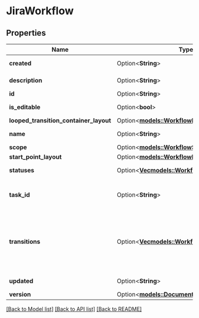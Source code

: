 # JiraWorkflow

## Properties

Name | Type | Description | Notes
------------ | ------------- | ------------- | -------------
**created** | Option<**String**> | The creation date of the workflow. | [optional]
**description** | Option<**String**> | The description of the workflow. | [optional]
**id** | Option<**String**> | The ID of the workflow. | [optional]
**is_editable** | Option<**bool**> | Indicates if the workflow can be edited. | [optional]
**looped_transition_container_layout** | Option<[**models::WorkflowLayout**](WorkflowLayout.md)> |  | [optional]
**name** | Option<**String**> | The name of the workflow. | [optional]
**scope** | Option<[**models::WorkflowScope**](WorkflowScope.md)> |  | [optional]
**start_point_layout** | Option<[**models::WorkflowLayout**](WorkflowLayout.md)> |  | [optional]
**statuses** | Option<[**Vec<models::WorkflowReferenceStatus>**](WorkflowReferenceStatus.md)> | The statuses referenced in this workflow. | [optional]
**task_id** | Option<**String**> | If there is a current [asynchronous task](#async-operations) operation for this workflow. | [optional]
**transitions** | Option<[**Vec<models::WorkflowTransitions>**](WorkflowTransitions.md)> | The transitions of the workflow. Note that a transition can have either the deprecated `to`/`from` fields or the `toStatusReference`/`links` fields, but never both nor a combination. | [optional]
**updated** | Option<**String**> | The last edited date of the workflow. | [optional]
**version** | Option<[**models::DocumentVersion**](DocumentVersion.md)> |  | [optional]

[[Back to Model list]](../README.md#documentation-for-models) [[Back to API list]](../README.md#documentation-for-api-endpoints) [[Back to README]](../README.md)


